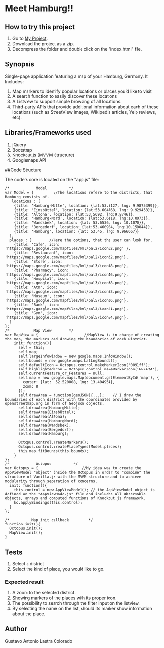 # Meet Hamburg!!

## How to try this project

1. Go to [My Project](https://github.com/GustavoLastra/Website-Optimization/blob/master/README.md).
2. Download the project as a zip.
3. Decompress the folder and double click on the "index.html" file.

## Synopsis
Single-page application featuring a map of your Hamburg, Germany. It Includes:

1. Map markers to identify popular locations or places you’d like to visit
2. A search function to easily discover these locations
3. A Listview to support simple browsing of all locations.
4. Third-party APIs that provide additional information about each of these locations (such as StreetView images, Wikipedia articles, Yelp reviews, etc).

## Libraries/Frameworks used

1. jQuery
2. Bootstrap
3. Knockout.js (MVVM Structure)
4. Googlemaps API

##Code Structure

The code's core is located on the "app.js" file:
```
/*            Model          */
var Model = {         //The locations refere to the districts, that Hamburg consists of.
   locations : [
    {title: 'Hamburg-Mitte', location: {lat:53.5127, lng: 9.9875399}},
    {title: 'Eimsbüttel', location: {lat:53.604768, lng: 9.929453}},
    {title: 'Altona', location: {lat:53.5692, lng:9.8746}},
    {title: 'Hamburg-Nord', location: {lat:53.6118, lng:10.0073}},
    {title: 'Wandsbek', location: {lat: 53.6536, lng: 10.1070}},
    {title: 'Bergedorf', location: {lat:53.460984, lng:10.150044}},
    {title: 'Hamburg', location: {lat: 53.45, lng: 9.966667}}
  ],
  places : [        //Here the options, that the user can look for.
    {title: 'Cafe', icon: 'https://maps.google.com/mapfiles/kml/pal2/icon62.png' },
    {title: 'Restaurant', icon: 'https://maps.google.com/mapfiles/kml/pal2/icon32.png'},
    {title: 'Store', icon: 'https://maps.google.com/mapfiles/kml/pal3/icon18.png'},
    {title: 'Pharmacy', icon: 'https://maps.google.com/mapfiles/kml/pal3/icon46.png'},
    {title: 'Hospital', icon: 'https://maps.google.com/mapfiles/kml/pal3/icon38.png'},
    {title: 'Atm', icon: 'https://maps.google.com/mapfiles/kml/pal2/icon53.png'},
    {title: 'Museum', icon: 'https://maps.google.com/mapfiles/kml/pal5/icon36.png'},
    {title: 'Bank', icon: 'https://maps.google.com/mapfiles/kml/pal3/icon21.png'},
    {title: 'Gym', icon: 'https://maps.google.com/mapfiles/kml/pal5/icon54.png'},
  ]
};
/*           Map View        */
var MapView = {                     //MapView is in charge of creating the map, the markers and drawing the boundaries of each District.
    init: function(){
      self = this;
      self.map;
      self.largeInfowindow = new google.maps.InfoWindow();
      self.bounds = new google.maps.LatLngBounds();
      self.defaultIcon = Octopus.control.makeMarkerIcon('0091ff');
      self.highlightedIcon = Octopus.control.makeMarkerIcon('FFFF24');
      self.currentFeature_or_Features = null;
      self.map = new google.maps.Map(document.getElementById('map'), {
        center: {lat:  52.520008, lng: 13.404954},
        zoom: 8
      });
      self.drawArea = function(geoJSON){...};    // I draw the boundaries of each district with the coordinates provided by openstreetmap.org in form of Geojson objects.
      self.drawArea(HamburgMitte);
      self.drawArea(Eimsbüttel);
      self.drawArea(Altona);
      self.drawArea(HamburgNord);
      self.drawArea(Wandsbek);
      self.drawArea(Bergedorf);
      self.drawArea(Hamburg);

      Octopus.control.createMarkers();
      Octopus.control.createPlaceTypes(Model.places);
      this.map.fitBounds(this.bounds);
    }
};
/*            Octopus          */
var Octopus = {                    //My idea was to create the AppViewModel "object" inside the Octopus in order to "combine" the structure of Vanilla.js with the MVVM structure and to achieve modularity through separation of concerns.
  init: function(){
    this.control = new AppViewModel(); // the AppViewModel object is defined on the "AppViewMode.js" file and includes all Observable objects, arrays and computed functions of Knockout.js framework.
    ko.applyBindings(this.control);
  }
};

/*          Map init callback         */
function init(){
  Octopus.init();
  MapView.init();
}

```
## Tests
1. Select a district
2. Select the kind of place, you would like to go.
### Expected result
1. A zoom to the selected district.
2. Showing markers of the places with its proper icon.
3. The possibility to search through the filter input on the listview.
4. By selecting the name on the list, should its marker show information about the place.

## Author
Gustavo Antonio Lastra Colorado

